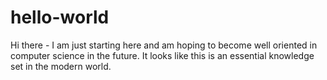 # hello-world

Hi there - I am just starting here and am hoping to become well oriented in computer science in the future. It looks like this is an essential knowledge set in the modern world. 
